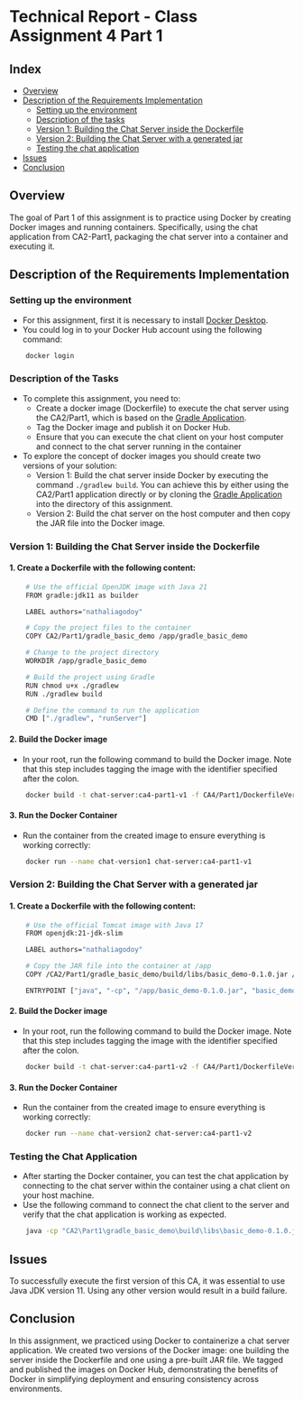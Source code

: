 # Technical Report - Class Assignment 4 Part 1

## Index

- [Overview](#overview)
- [Description of the Requirements Implementation](#description-of-the-requirements-implementation)
    - [Setting up the environment](#setting-up-the-environment) 
    - [Description of the tasks](#description-of-the-tasks)
    - [Version 1: Building the Chat Server inside the Dockerfile](#version-1-building-the-chat-server-inside-the-dockerfile)
    - [Version 2: Building the Chat Server with a generated jar](#version-2-building-the-chat-server-with-a-generated-jar)
    - [Testing the chat application](#testing-the-chat-application)
- [Issues](#issues)
- [Conclusion](#conclusion)

## Overview
The goal of Part 1 of this assignment is to practice using Docker by creating Docker images and running containers. 
Specifically, using the chat application from CA2-Part1, packaging the chat server into a container and executing it.

## Description of the Requirements Implementation
### Setting up the environment
- For this assignment, first it is necessary to install [Docker Desktop](https://www.docker.com/products/docker-desktop/).
- You could log in to your Docker Hub account using the following command:
```bash
    docker login
```

### Description of the Tasks
- To complete this assignment, you need to:
  - Create a docker image (Dockerfile) to execute the chat server using the CA2/Part1, which is based on the 
[Gradle Application](https://bitbucket.org/pssmatos/gradle_basic_demo/).
  - Tag the Docker image and publish it on Docker Hub.
  - Ensure that you can execute the chat client on your host computer and connect to the chat server running in the container
- To explore the concept of docker images you should create two versions of your solution:
  - Version 1: Build the chat server inside Docker by executing the command `./gradlew build`. You can achieve this by 
either using the CA2/Part1 application directly or by cloning the [Gradle Application](https://bitbucket.org/pssmatos/gradle_basic_demo/)
into the directory of this assignment.
  - Version 2: Build the chat server on the host computer and then copy the JAR file into the Docker image.

### Version 1: Building the Chat Server inside the Dockerfile
#### 1. Create a Dockerfile with the following content:
```bash
    # Use the official OpenJDK image with Java 21
    FROM gradle:jdk11 as builder

    LABEL authors="nathaliagodoy"

    # Copy the project files to the container
    COPY CA2/Part1/gradle_basic_demo /app/gradle_basic_demo

    # Change to the project directory
    WORKDIR /app/gradle_basic_demo

    # Build the project using Gradle
    RUN chmod u+x ./gradlew
    RUN ./gradlew build

    # Define the command to run the application
    CMD ["./gradlew", "runServer"]
```

#### 2. Build the Docker image
- In your root, run the following command to build the Docker image. Note that this step includes tagging the image with 
the identifier specified after the colon.
```bash
    docker build -t chat-server:ca4-part1-v1 -f CA4/Part1/DockerfileVersion1 .
```

#### 3. Run the Docker Container
- Run the container from the created image to ensure everything is working correctly:
```bash
    docker run --name chat-version1 chat-server:ca4-part1-v1 
```

### Version 2: Building the Chat Server with a generated jar
#### 1. Create a Dockerfile with the following content:
```bash
    # Use the official Tomcat image with Java 17
    FROM openjdk:21-jdk-slim

    LABEL authors="nathaliagodoy"

    # Copy the JAR file into the container at /app
    COPY /CA2/Part1/gradle_basic_demo/build/libs/basic_demo-0.1.0.jar /app/basic_demo-0.1.0.jar

    ENTRYPOINT ["java", "-cp", "/app/basic_demo-0.1.0.jar", "basic_demo.ChatServerApp", "59001"]
```

#### 2. Build the Docker image
- In your root, run the following command to build the Docker image. Note that this step includes tagging the image with
the identifier specified after the colon.
```bash
    docker build -t chat-server:ca4-part1-v2 -f CA4/Part1/DockerfileVersion2 .
```

#### 3. Run the Docker Container
- Run the container from the created image to ensure everything is working correctly:
```bash
    docker run --name chat-version2 chat-server:ca4-part1-v2 
```

### Testing the Chat Application
- After starting the Docker container, you can test the chat application by connecting to the chat server within the 
container using a chat client on your host machine. 
- Use the following command to connect the chat client to the server and verify that the chat application is working as expected.
```bash
    java -cp "CA2\Part1\gradle_basic_demo\build\libs\basic_demo-0.1.0.jar" basic_demo.ChatClientApp localhost 59001
```

## Issues
To successfully execute the first version of this CA, it was essential to use Java JDK version 11. Using any other 
version would result in a build failure.

## Conclusion
In this assignment, we practiced using Docker to containerize a chat server application. We created two versions of the 
Docker image: one building the server inside the Dockerfile and one using a pre-built JAR file. We tagged and published 
the images on Docker Hub, demonstrating the benefits of Docker in simplifying deployment and ensuring consistency across 
environments.




